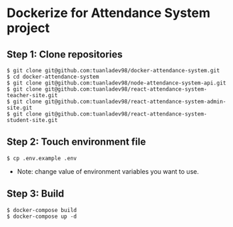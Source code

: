 # Dockerize for Attendance System project

## Step 1: Clone repositories

```
$ git clone git@github.com:tuanladev98/docker-attendance-system.git
$ cd docker-attendance-system
$ git clone git@github.com:tuanladev98/node-attendance-system-api.git
$ git clone git@github.com:tuanladev98/react-attendance-system-teacher-site.git
$ git clone git@github.com:tuanladev98/react-attendance-system-admin-site.git
$ git clone git@github.com:tuanladev98/react-attendance-system-student-site.git
```

## Step 2: Touch environment file

```
$ cp .env.example .env
```

- Note: change value of environment variables you want to use.

## Step 3: Build

```
$ docker-compose build
$ docker-compose up -d
```
